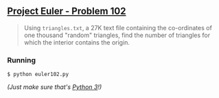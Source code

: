 ## [Project Euler - Problem 102](https://projecteuler.net/problem=102)

> Using `triangles.txt`, a 27K text file containing the co-ordinates of one thousand "random" triangles, find the number of triangles for which the interior contains the origin.


### Running

```
$ python euler102.py
```

*(Just make sure that's [Python 3](https://www.python.org/download/releases/3.0/)!)*
